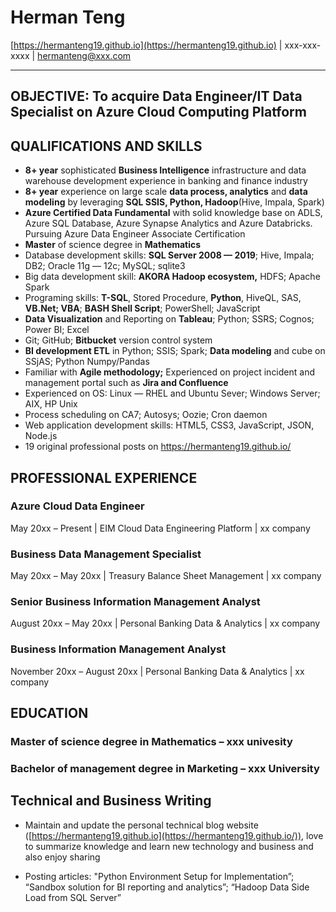# Herman Teng

[https://hermanteng19.github.io](https://hermanteng19.github.io) | xxx-xxx-xxxx | [hermanteng@xxx.com](hermanteng@xxx.com)

---

## OBJECTIVE: To acquire Data Engineer/IT Data Specialist on Azure Cloud Computing Platform

## QUALIFICATIONS AND SKILLS

* **8+ year** sophisticated **Business Intelligence** infrastructure and data warehouse development experience in banking and finance industry
* **8+ year** experience on large scale **data process, analytics** and **data modeling** by leveraging **SQL SSIS, Python, Hadoop**(Hive, Impala, Spark)
* **Azure Certified Data Fundamental** with solid knowledge base on ADLS, Azure SQL Database, Azure Synapse Analytics and Azure Databricks. Pursuing Azure Data Engineer Associate Certification
* **Master** of science degree in **Mathematics** 
* Database development skills: **SQL Server 2008 — 2019**; Hive, Impala; DB2; Oracle 11g — 12c; MySQL; sqlite3
* Big data development skill: **AKORA Hadoop ecosystem,** HDFS; Apache Spark
* Programing skills: **T-SQL**, Stored Procedure, **Python**, HiveQL, SAS, **VB.Net; VBA**; **BASH Shell Script**; PowerShell; JavaScript
* **Data Visualization** and Reporting on **Tableau**; Python; SSRS; Cognos; Power BI; Excel
* Git; GitHub; **Bitbucket** version control system
* **BI development ETL** in Python; SSIS; Spark; **Data modeling** and cube on SSjAS; Python Numpy/Pandas
* Familiar with **Agile methodology;** Experienced on project incident and management portal such as **Jira and Confluence**
* Experienced on OS: Linux — RHEL and Ubuntu Sever; Windows Server; AIX, HP Unix
* Process scheduling on CA7; Autosys; Oozie; Cron daemon
* Web application development skills: HTML5, CSS3, JavaScript, JSON, Node.js
* 19 original professional posts on https://hermanteng19.github.io/

## PROFESSIONAL EXPERIENCE

### Azure Cloud Data Engineer

May 20xx – Present | EIM Cloud Data Engineering Platform | xx company

### Business Data Management Specialist

May 20xx – May 20xx | Treasury Balance Sheet Management | xx company

### Senior Business Information Management Analyst

August 20xx – May 20xx | Personal Banking Data & Analytics | xx company 

### Business Information Management Analyst

November 20xx – August 20xx | Personal Banking Data & Analytics | xx company 

## EDUCATION

### Master of science degree in Mathematics – xxx univesity

### Bachelor of management degree in Marketing – xxx University

## Technical and Business Writing

* Maintain and update the personal technical blog website ([https://hermanteng19.github.io](https://hermanteng19.github.io/)), love to summarize knowledge and learn new technology and business and also enjoy sharing

* Posting articles: "Python Environment Setup for Implementation”; “Sandbox solution for BI reporting and analytics”; “Hadoop Data Side Load from SQL Server”


